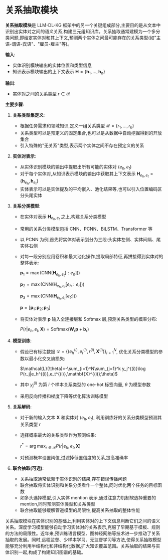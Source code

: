 # 关系抽取模块

**关系抽取模块**是 LLM-DL-KG 框架中的另一个关键组成部分,主要目的是从文本中识别出实体对之间的语义关系,构建三元组知识库。关系抽取通常建模为一个多分类问题,即给定实体对和其上下文,预测两个实体之间最可能存在的关系类型(如"主语-谓语-宾语"、"雇员-雇主"等)。

**输入**:

- 实体识别模块输出的实体位置和类型信息
- 知识表示模块输出的上下文表示 $\mathbf{H}=\{\mathbf{h}_1,\ldots,\mathbf{h}_n\}$

**输出**:

- 实体对之间的关系类型 $r\in\mathcal{R}$

**主要步骤**:

1. **关系类型集定义**:
   - 根据任务需求和领域知识,定义一组关系类型 $\mathcal{R}=\{r_1,\ldots,r_k\}$
   - 关系类型可以是预定义的固定集合,也可以是从数据中自动挖掘得到的开放集合
   - 引入特殊的"无关系"类型,表示两个实体之间不存在预定义的关系
2. **实体对表示**:
   - 从实体识别模块的输出中提取出所有可能的实体对 $(e_h,e_t)$
   - 对于每个实体对,从知识表示模块的输出中获取其上下文表示 $\mathbf{H}_{e_h,e_t}=\{\mathbf{h}_{e_h},\mathbf{h}_{e_t}\}$
   - 实体表示可以是实体提及的平均嵌入、池化结果等,也可以引入位置编码区分头尾实体
3. **关系分类模型**:

   - 在实体对表示 $\mathbf{H}_{e_h,e_t}$ 之上,构建关系分类模型
   - 常用的关系分类模型包括 CNN、PCNN、BiLSTM、Transformer 等
   - 以 PCNN 为例,首先将实体对表示划分为三段:头实体左侧、实体间隔、尾实体右侧
   - 对每一段分别应用卷积和最大池化操作,提取局部特征,再拼接得到实体对的整体表示:

     $\mathbf{p}_1=\max(\mathrm{CNN}(\mathbf{H}_{e_h,e_t}[:e_h]))$

     $\mathbf{p}_2=\max(\mathrm{CNN}(\mathbf{H}_{e_h,e_t}[e_h:e_t]))$

     $\mathbf{p}_3=\max(\mathrm{CNN}(\mathbf{H}_{e_h,e_t}[e_t:]))$

     $\mathbf{p}=[\mathbf{p}_1;\mathbf{p}_2;\mathbf{p}_3]$

   - 将实体对表示 $\mathbf{p}$ 输入全连接层和 Softmax 层,预测关系类型的概率分布:

     $P(r|e_h,e_t,\mathbf{X})=\mathrm{Softmax}(\mathbf{W}_r\mathbf{p}+\mathbf{b}_r)$

4. **模型训练**:

   - 假设已有标注数据 $\mathcal{D}=\{(e_h^{(i)},e_t^{(i)},r^{(i)},\mathbf{X}^{(i)})\}_{i=1}^N$, 优化关系分类模型的参数以最小化交叉熵损失:

     $\mathcal{L}(\theta)=-\sum_{i=1}^N\sum_{j=1}^k y_j^{(i)}\log P(r_j|e_h^{(i)},e_t^{(i)},\mathbf{X}^{(i)};\theta)$

   - 其中 $y_j^{(i)}$ 为第 $i$ 个样本关系类型的 one-hot 标签向量, $\theta$ 为模型参数
   - 采用反向传播和梯度下降等优化算法训练模型

5. **关系解码**:

   - 对于新的输入文本 $\mathbf{X}$ 和实体对 $(e_h,e_t)$, 利用训练好的关系分类模型预测其关系类型 $r$
   - 选择概率最大的关系类型作为预测结果:

     $r^* = \arg\max_{r\in\mathcal{R}}P(r|e_h,e_t,\mathbf{X})$

   - 对预测概率设置阈值,过滤掉低置信度的关系,提高准确率

6. **联合抽取(可选)**:
   - 关系抽取通常依赖于实体识别的结果,存在错误传播问题
   - 联合抽取将实体识别和关系分类看作一个整体,同时优化两个任务的目标函数
   - 如多头选择模型,引入实体 mention 表示,通过注意力机制软选择重要的 mention,同时预测实体类型和关系类型
   - 联合抽取能够缓解管道模型的局限性,提高关系抽取的整体性能

关系抽取模块在实体识别的基础上,利用实体对的上下文信息判断它们之间的语义关系。深度学习模型能够自动学习实体对的关系表示,克服了早期基于模板、规则的方法的局限性。近年来,预训练语言模型、图神经网络等技术进一步推动了关系抽取的发展。同时,远程监督、少样本学习、无监督学习等方法,使得关系抽取模型能够充分利用半结构化和非结构化数据,扩大知识覆盖范围。关系抽取的结果与实体识别一起,构成了构建知识图谱的基础。
